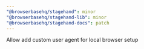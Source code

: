 ```yaml
---
"@browserbasehq/stagehand": minor
"@browserbasehq/stagehand-lib": minor
"@browserbasehq/stagehand-docs": patch
---
```


Allow add custom user agent for local browser setup
